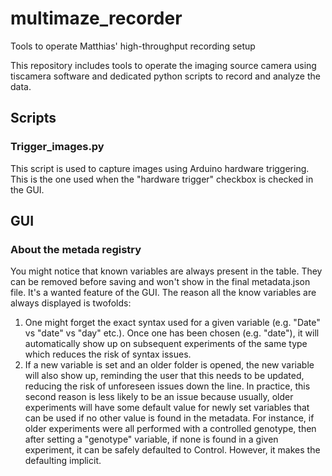 # multimaze_recorder
Tools to operate Matthias' high-throughput recording setup

This repository includes tools to operate the imaging source camera using tiscamera software and dedicated python scripts to record and analyze the data.

## Scripts

### Trigger_images.py

This script is used to capture images using Arduino hardware triggering. This is the one used when the "hardware trigger" checkbox is checked in the GUI.

## GUI

### About the metada registry

You might notice that known variables are always present in the table. They can be removed before saving and won't show in the final metadata.json file. It's a wanted feature of the GUI. The reason all the know variables are always displayed is twofolds: 

1) One might forget the exact syntax used for a given variable (e.g. "Date" vs "date" vs "day" etc.). Once one has been chosen (e.g. "date"), it will automatically show up on subsequent experiments of the same type which reduces the risk of syntax issues.
2) If a new variable is set and an older folder is opened, the new variable will also show up, reminding the user that this needs to be updated, reducing the risk of unforeseen issues down the line. In practice, this second reason is less likely to be an issue because usually, older experiments will have some default value for newly set variables that can be used if no other value is found in the metadata. For instance, if older experiments were all performed with a controlled genotype, then after setting a "genotype" variable, if none is found in a given experiment, it can be safely defaulted to Control. However, it makes the defaulting implicit.